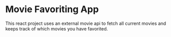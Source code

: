 # Movie Favoriting App
This react project uses an external movie api to fetch all current movies and keeps track of which movies you have favorited.
